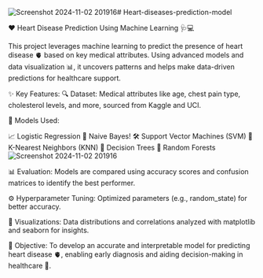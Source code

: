 ![Screenshot 2024-11-02 201916](https://github.com/user-attachments/assets/bfd74264-daf2-44fb-9ab1-006b34681d8c)# Heart-diseases-prediction-model


❤️ Heart Disease Prediction Using Machine Learning 🩺💻


This project leverages machine learning to predict the presence of heart disease 🫀 based on key medical attributes. Using advanced models and data visualization 📊, it uncovers patterns and helps make data-driven predictions for healthcare support.



✨ Key Features:
🔍 Dataset: Medical attributes like age, chest pain type, cholesterol levels, and more, sourced from Kaggle and UCI.



🧠 Models Used:

📈 Logistic Regression
🤖 Naive Bayes!
🛠️ Support Vector Machines (SVM)
👣 K-Nearest Neighbors (KNN)
🌳 Decision Trees
🌲 Random Forests
![Screenshot 2024-11-02 201916](https://github.com/user-attachments/assets/8e6a7503-046f-4987-bf5c-bdd800797abc)


📊 Evaluation: Models are compared using accuracy scores and confusion matrices to identify the best performer.

⚙️ Hyperparameter Tuning: Optimized parameters (e.g., random_state) for better accuracy.

🎨 Visualizations: Data distributions and correlations analyzed with matplotlib and seaborn for insights.

🎯 Objective:
To develop an accurate and interpretable model for predicting heart disease 🫀, enabling early diagnosis and aiding decision-making in healthcare 🏥.





